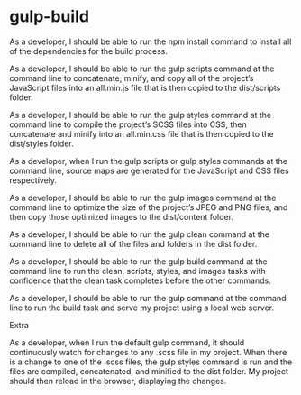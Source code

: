 # gulp-build


As a developer, I should be able to run the npm install command to install all of the dependencies for the build process.

As a developer, I should be able to run the gulp scripts command at the command line to concatenate, minify, and copy all of the project’s JavaScript files into an all.min.js file that is then copied to the dist/scripts folder.

As a developer, I should be able to run the gulp styles command at the command line to compile the project’s SCSS files into CSS, then concatenate and minify into an all.min.css file that is then copied to the dist/styles folder.

As a developer, when I run the gulp scripts or gulp styles commands at the command line, source maps are generated for the JavaScript and CSS files respectively.

As a developer, I should be able to run the gulp images command at the command line to optimize the size of the project’s JPEG and PNG files, and then copy those optimized images to the dist/content folder.

As a developer, I should be able to run the gulp clean command at the command line to delete all of the files and folders in the dist folder.

As a developer, I should be able to run the gulp build command at the command line to run the clean, scripts, styles, and images tasks with confidence that the clean task completes before the other commands.

As a developer, I should be able to run the gulp command at the command line to run the build task and serve my project using a local web server.

Extra

As a developer, when I run the default gulp command, it should continuously watch for changes to any .scss file in my project. When there is a change to one of the .scss files, the gulp styles command is run and the files are compiled, concatenated, and minified to the dist folder. My project should then reload in the browser, displaying the changes.
